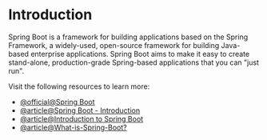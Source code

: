 # Introduction

Spring Boot is a framework for building applications based on the Spring Framework, a widely-used, open-source framework for building Java-based enterprise applications. Spring Boot aims to make it easy to create stand-alone, production-grade Spring-based applications that you can "just run".

Visit the following resources to learn more:

- [@official@Spring Boot](https://spring.io/projects/spring-boot)
- [@article@Spring Boot - Introduction](https://www.tutorialspoint.com/spring_boot/spring_boot_introduction.htm)
- [@article@Introduction to Spring Boot](https://medium.com/adessoturkey/introduction-to-spring-boot-458cb814ec14)
- [@article@What-is-Spring-Boot?](https://www.ibm.com/topics/java-spring-boot)